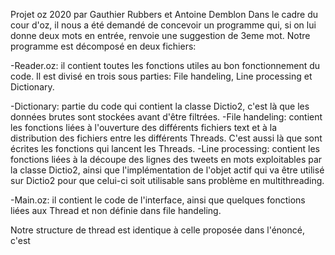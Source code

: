 Projet oz 2020 par Gauthier Rubbers et Antoine Demblon 
Dans le cadre du cour d'oz, il nous a été demandé de concevoir un programme qui, si on lui donne deux mots en entrée, renvoie une suggestion de 3eme mot.
Notre programme est décomposé en deux fichiers:

-Reader.oz: il contient toutes les fonctions utiles au bon fonctionnement du code. Il est divisé en trois sous parties: File handeling, Line processing et Dictionary.

  -Dictionary: partie du code qui contient la classe Dictio2, c'est là que les données brutes sont stockées avant d'être filtrées.
  -File handeling: contient les fonctions liées à l'ouverture des différents fichiers text et à la distribution des fichiers entre les différents Threads. C'est aussi là que sont écrites les fonctions qui lancent les Threads.
  -Line processing: contient les fonctions liées à la découpe des lignes des tweets en mots exploitables par la classe Dictio2, 
                    ainsi que l'implémentation de l'objet actif qui va être utilisé sur Dictio2 pour que celui-ci soit utilisable sans problème en multithreading.

-Main.oz: il contient le code de l'interface, ainsi que quelques fonctions liées aux Thread et non définie dans file handeling.

Notre structure de thread est identique à celle proposée dans l'énoncé, c'est